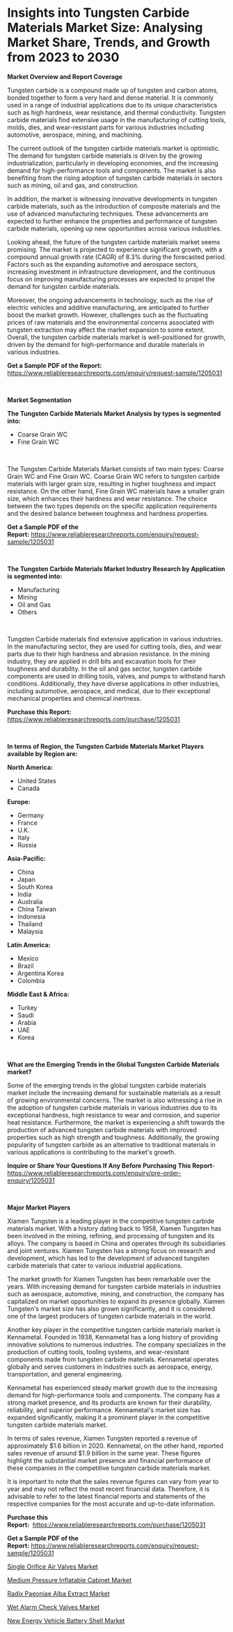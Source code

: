 <p><h1>Insights into Tungsten Carbide Materials Market Size: Analysing Market Share, Trends, and Growth from 2023 to 2030</h1></p><p><strong>Market Overview and Report Coverage</strong></p>
<p><p>Tungsten carbide is a compound made up of tungsten and carbon atoms, bonded together to form a very hard and dense material. It is commonly used in a range of industrial applications due to its unique characteristics such as high hardness, wear resistance, and thermal conductivity. Tungsten carbide materials find extensive usage in the manufacturing of cutting tools, molds, dies, and wear-resistant parts for various industries including automotive, aerospace, mining, and machining.</p><p>The current outlook of the tungsten carbide materials market is optimistic. The demand for tungsten carbide materials is driven by the growing industrialization, particularly in developing economies, and the increasing demand for high-performance tools and components. The market is also benefiting from the rising adoption of tungsten carbide materials in sectors such as mining, oil and gas, and construction.</p><p>In addition, the market is witnessing innovative developments in tungsten carbide materials, such as the introduction of composite materials and the use of advanced manufacturing techniques. These advancements are expected to further enhance the properties and performance of tungsten carbide materials, opening up new opportunities across various industries.</p><p>Looking ahead, the future of the tungsten carbide materials market seems promising. The market is projected to experience significant growth, with a compound annual growth rate (CAGR) of 8.3% during the forecasted period. Factors such as the expanding automotive and aerospace sectors, increasing investment in infrastructure development, and the continuous focus on improving manufacturing processes are expected to propel the demand for tungsten carbide materials.</p><p>Moreover, the ongoing advancements in technology, such as the rise of electric vehicles and additive manufacturing, are anticipated to further boost the market growth. However, challenges such as the fluctuating prices of raw materials and the environmental concerns associated with tungsten extraction may affect the market expansion to some extent. Overall, the tungsten carbide materials market is well-positioned for growth, driven by the demand for high-performance and durable materials in various industries.</p></p>
<p><strong>Get a Sample PDF of the Report:</strong> <a href="https://www.reliableresearchreports.com/enquiry/request-sample/1205031">https://www.reliableresearchreports.com/enquiry/request-sample/1205031</a></p>
<p>&nbsp;</p>
<p><strong>Market Segmentation</strong></p>
<p><strong>The Tungsten Carbide Materials Market Analysis by types is segmented into:</strong></p>
<p><ul><li>Coarse Grain WC</li><li>Fine Grain WC</li></ul></p>
<p>&nbsp;</p>
<p><p>The Tungsten Carbide Materials Market consists of two main types: Coarse Grain WC and Fine Grain WC. Coarse Grain WC refers to tungsten carbide materials with larger grain size, resulting in higher toughness and impact resistance. On the other hand, Fine Grain WC materials have a smaller grain size, which enhances their hardness and wear resistance. The choice between the two types depends on the specific application requirements and the desired balance between toughness and hardness properties.</p></p>
<p><strong>Get a Sample PDF of the Report:</strong>&nbsp;<a href="https://www.reliableresearchreports.com/enquiry/request-sample/1205031">https://www.reliableresearchreports.com/enquiry/request-sample/1205031</a></p>
<p>&nbsp;</p>
<p><strong>The Tungsten Carbide Materials Market Industry Research by Application is segmented into:</strong></p>
<p><ul><li>Manufacturing</li><li>Mining</li><li>Oil and Gas</li><li>Others</li></ul></p>
<p>&nbsp;</p>
<p><p>Tungsten Carbide materials find extensive application in various industries. In the manufacturing sector, they are used for cutting tools, dies, and wear parts due to their high hardness and abrasion resistance. In the mining industry, they are applied in drill bits and excavation tools for their toughness and durability. In the oil and gas sector, tungsten carbide components are used in drilling tools, valves, and pumps to withstand harsh conditions. Additionally, they have diverse applications in other industries, including automotive, aerospace, and medical, due to their exceptional mechanical properties and chemical inertness.</p></p>
<p><strong>Purchase this Report:</strong>&nbsp; <a href="https://www.reliableresearchreports.com/purchase/1205031">https://www.reliableresearchreports.com/purchase/1205031</a></p>
<p>&nbsp;</p>
<p><strong>In terms of Region, the Tungsten Carbide Materials Market Players available by Region are:</strong></p>
<p>
    <p> <strong> North America: </strong>
        <ul>
            <li>United States</li>
            <li>Canada</li>
        </ul>
        </p> 
    <p> <strong> Europe: </strong>
        <ul>
            <li>Germany</li>
            <li>France</li>
            <li>U.K.</li>
            <li>Italy</li>
            <li>Russia</li>
        </ul>
        </p> 
    <p> <strong> Asia-Pacific: </strong>
        <ul>
            <li>China</li>
            <li>Japan</li>
            <li>South Korea</li>
            <li>India</li>
            <li>Australia</li>
            <li>China Taiwan</li>
            <li>Indonesia</li>
            <li>Thailand</li>
            <li>Malaysia</li>
        </ul>
        </p> 
    <p> <strong> Latin America: </strong>
        <ul>
            <li>Mexico</li>
            <li>Brazil</li>
            <li>Argentina Korea</li>
            <li>Colombia</li>
        </ul>
        </p> 
    <p> <strong> Middle East & Africa: </strong>
        <ul>
            <li>Turkey</li>
            <li>Saudi</li>
            <li>Arabia</li>
            <li>UAE</li>
            <li>Korea</li>
        </ul>
    </p>
    </p>
<p>&nbsp;</p>
<p><strong>What are the Emerging Trends in the Global Tungsten Carbide Materials market?</strong></p>
<p><p>Some of the emerging trends in the global tungsten carbide materials market include the increasing demand for sustainable materials as a result of growing environmental concerns. The market is also witnessing a rise in the adoption of tungsten carbide materials in various industries due to its exceptional hardness, high resistance to wear and corrosion, and superior heat resistance. Furthermore, the market is experiencing a shift towards the production of advanced tungsten carbide materials with improved properties such as high strength and toughness. Additionally, the growing popularity of tungsten carbide as an alternative to traditional materials in various applications is contributing to the market's growth.</p></p>
<p><strong>Inquire or Share Your Questions If Any Before Purchasing This Report</strong>- <a href="https://www.reliableresearchreports.com/enquiry/pre-order-enquiry/1205031">https://www.reliableresearchreports.com/enquiry/pre-order-enquiry/1205031</a></p>
<p>&nbsp;</p>
<p><strong>Major Market Players</strong></p>
<p><p>Xiamen Tungsten is a leading player in the competitive tungsten carbide materials market. With a history dating back to 1958, Xiamen Tungsten has been involved in the mining, refining, and processing of tungsten and its alloys. The company is based in China and operates through its subsidiaries and joint ventures. Xiamen Tungsten has a strong focus on research and development, which has led to the development of advanced tungsten carbide materials that cater to various industrial applications.</p><p>The market growth for Xiamen Tungsten has been remarkable over the years. With increasing demand for tungsten carbide materials in industries such as aerospace, automotive, mining, and construction, the company has capitalized on market opportunities to expand its presence globally. Xiamen Tungsten's market size has also grown significantly, and it is considered one of the largest producers of tungsten carbide materials in the world.</p><p>Another key player in the competitive tungsten carbide materials market is Kennametal. Founded in 1938, Kennametal has a long history of providing innovative solutions to numerous industries. The company specializes in the production of cutting tools, tooling systems, and wear-resistant components made from tungsten carbide materials. Kennametal operates globally and serves customers in industries such as aerospace, energy, transportation, and general engineering.</p><p>Kennametal has experienced steady market growth due to the increasing demand for high-performance tools and components. The company has a strong market presence, and its products are known for their durability, reliability, and superior performance. Kennametal's market size has expanded significantly, making it a prominent player in the competitive tungsten carbide materials market.</p><p>In terms of sales revenue, Xiamen Tungsten reported a revenue of approximately $1.6 billion in 2020. Kennametal, on the other hand, reported sales revenue of around $1.9 billion in the same year. These figures highlight the substantial market presence and financial performance of these companies in the competitive tungsten carbide materials market.</p><p>It is important to note that the sales revenue figures can vary from year to year and may not reflect the most recent financial data. Therefore, it is advisable to refer to the latest financial reports and statements of the respective companies for the most accurate and up-to-date information.</p></p>
<p><strong>Purchase this Report:</strong>&nbsp;&nbsp;<a href="https://www.reliableresearchreports.com/purchase/1205031">https://www.reliableresearchreports.com/purchase/1205031</a></p>
<p></p>
<p><strong>Get a Sample PDF of the Report:</strong>&nbsp;<a href="https://www.reliableresearchreports.com/enquiry/request-sample/1205031">https://www.reliableresearchreports.com/enquiry/request-sample/1205031</a></p>
<p><p><a href="https://www.linkedin.com/pulse/single-orifice-air-valves-market-research-report-unlocks-analysis/">Single Orifice Air Valves Market</a></p><p><a href="https://medium.com/@dorinaprifti56/decoding-medium-pressure-inflatable-cabinet-market-metrics-market-share-trends-and-growth-bfbe7a2247c5">Medium Pressure Inflatable Cabinet Market</a></p><p><a href="https://www.linkedin.com/pulse/radix-paeoniae-alba-extract-market-insights-players-forecast/">Radix Paeoniae Alba Extract Market</a></p><p><a href="https://www.linkedin.com/pulse/wet-alarm-check-valves-market-size-growth-forecast-from/">Wet Alarm Check Valves Market</a></p><p><a href="https://medium.com/@albanamusaj1924/new-energy-vehicle-battery-shell-market-research-report-its-history-and-forecast-2023-to-2030-edcbbcd4f019">New Energy Vehicle Battery Shell Market</a></p></p>